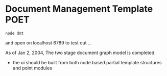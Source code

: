 Document Management Template POET
===

```
node dmt 
```
and open on localhost 6789 to test out ... 

As of Jan 2, 2004, The two stage document graph model is completed.  

- the ui should be built from both node based partial template structures and point modules


